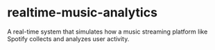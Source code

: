 # realtime-music-analytics
A real-time system that simulates how a music streaming platform like Spotify collects and analyzes user activity.
